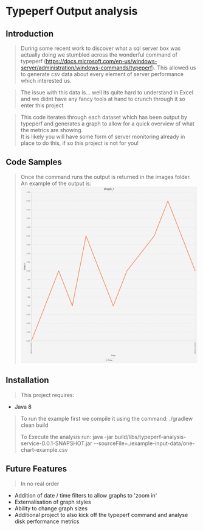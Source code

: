 # Typeperf Output analysis

## Introduction

> During some recent work to discover what a sql server box was actually doing we stumbled across the wonderful command of typeperf (https://docs.microsoft.com/en-us/windows-server/administration/windows-commands/typeperf). This allowed us to generate csv data about every element of server performance which interested us.

> The issue with this data is... well its quite hard to understand in Excel and we didnt have any fancy tools at hand to crunch through it so enter this project

> This code iterates through each dataset which has been output by typeperf and generates a graph to allow for a quick overview of what the metrics are showing.  
> It is likely you will have some form of server monitoring already in place to do this, if so this project is not for you!

## Code Samples

> Once the command runs the output is returned in the images folder.  An example of the output is:
![alt text](https://raw.githubusercontent.com/amckee23/typeperf-output-analysis/master/images/Graph_1.png "Example Graph")


## Installation

> This project requires:
- Java 8

> To run the example first we compile it using the command:
> ./gradlew clean build
>
> To Execute the analysis run:
> java -jar build/libs/typeperf-analysis-service-0.0.1-SNAPSHOT.jar --sourceFile=./example-input-data/one-chart-example.csv


## Future Features

> In no real order
- Addition of date / time filters to allow graphs to 'zoom in'
- Externalisation of graph styles
- Ability to change graph sizes
- Additional project to also kick off the typeperf command and analyse disk performance metrics